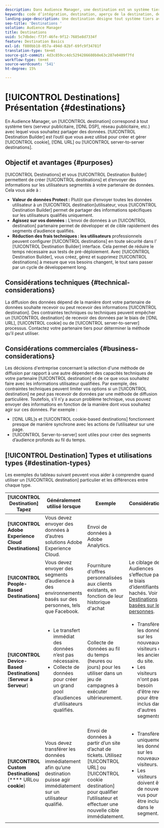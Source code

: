 ```yaml
---
description: Dans Audience Manager, une destination est un système tiers (serveur publicitaire, DSP, réseau publicitaire, etc.) avec lequel vous souhaitez partager des données. Destination Builder est l’outil utilisé pour créer et gérer des destinations de cookie, d’URL ou de serveur à serveur.
keywords: code d’intégration, destination, aperçu de la destination, destination, destination, destination, destination, destination, destination, destination, destination, destination, destination, destination, destination, destination
landing-page-description: Une destination désigne tout système tiers avec lequel partager des données, par exemple un serveur de publicités ou un DSP. Utilisez Destination Builder pour créer et gérer des destinations de cookie, d’URL ou de serveur à serveur.
seo-title: 'Destinations '
solution: Audience Manager
title: Destinations
uuid: 5c7dbdec-f73f-46fe-9f12-7685e8d7334f
feature: Destination Basics
exl-id: f880bb18-057a-494d-82bf-69fc9f34781f
translation-type: tm+mt
source-git-commit: 4d3c859cc4dc5294286680b0e63c287e0409f7fd
workflow-type: tm+mt
source-wordcount: '541'
ht-degree: 15%

---
```


# [!UICONTROL Destinations] Présentation {#destinations}

En Audience Manager, un [!UICONTROL destination] correspond à tout système tiers (serveur publicitaire, [!DNL DSP], réseau publicitaire, etc.) avec lequel vous souhaitez partager des données. [!UICONTROL Destination Builder] est l’outil que vous avez utilisé pour créer et gérer  [!UICONTROL cookie],  [!DNL URL] ou  [!UICONTROL server-to-server destinations].

## Objectif et avantages {#purposes}

<!-- c_destinations.xml -->

[!UICONTROL Destinations] et vous  [!UICONTROL Destination Builder] permettent de créer  [!UICONTROL destinations] et d’envoyer des informations sur les utilisateurs segmentés à votre partenaire de données. Cela vous aide à :

* **Valeur de données Protect :** Plutôt que d’envoyer toutes les données utilisateur à un  [!UICONTROL destination]utilisateur, vous  [!UICONTROL Destination Builder] permet de partager des informations spécifiques sur les utilisateurs qualifiés uniquement.
* **Agissez sur vos données :** L’envoi de données à un  [!UICONTROL destination] partenaire permet de développer et de cible rapidement des segments d’audience qualifiés.
* **Réduction des frais techniques : les utilisateurs** professionnels peuvent configurer  [!UICONTROL destinations] en toute sécurité dans l’ [!UICONTROL Destination Builder] interface. Cela permet de réduire le temps nécessaire aux tests de pré-déploiement. Avec [!UICONTROL Destination Builder], vous créez, gérez et supprimez [!UICONTROL destinations] à mesure que vos besoins changent, le tout sans passer par un cycle de développement long.

## Considérations techniques {#technical-considerations}

<!-- destination-delivery-methods.xml -->

La diffusion des données dépend de la manière dont votre partenaire de données souhaite recevoir ou peut recevoir des informations [!UICONTROL destination]. Des contraintes techniques ou techniques peuvent empêcher un [!UICONTROL destination] de recevoir des données par le biais de [!DNL URL], [!UICONTROL cookie] ou de [!UICONTROL server-to-server] processus. Contactez votre partenaire tiers pour déterminer la méthode qu’il peut utiliser.

## Considérations commerciales {#business-considerations}

Les décisions d&#39;entreprise concernant la sélection d&#39;une méthode de diffusion par rapport à une autre dépendent des capacités techniques de votre partenaire [!UICONTROL destination] et de ce que vous souhaitez faire avec les informations utilisateur qualifiées. Par exemple, des contraintes techniques peuvent limiter vos options si un [!UICONTROL destination] ne peut pas recevoir de données par une méthode de diffusion particulière. Toutefois, s’il n’y a aucun problème technique, vous pouvez envoyer des informations en fonction de la manière dont vous souhaitez agir sur ces données. Par exemple :

* [!DNL URL]s et  [!UICONTROL cookie-based destinations] fonctionnent presque de manière synchrone avec les actions de l’utilisateur sur une page.
* [!UICONTROL Server-to-server] sont utiles pour créer des segments d’audience profonds au fil du temps.

## [!UICONTROL Destination] Types et utilisations types  {#destination-types}

Les exemples du tableau suivant peuvent vous aider à comprendre quand utiliser un [!UICONTROL destination] particulier et les différences entre chaque type.

| [!UICONTROL Destination] Tapez | Généralement utilisé lorsque | Exemple | Considérations |
|--- |--- |--- |--- |
| **[!UICONTROL Adobe Experience Cloud Destinations]** | Vous devez envoyer des données à d’autres solutions Adobe Experience Cloud. | Envoi de données à Adobe Analytics. |  |
| **[!UICONTROL People-Based Destinations]** | Vous devez envoyer des segments d’audience à des environnements basés sur des personnes, tels que Facebook. | Fourniture d&#39;offres personnalisées aux clients existants, en fonction de leur historique d&#39;achat | Le ciblage des Audiences s’effectue par le biais d’identifiants hachés. Voir [Destinations basées sur les personnes](people-based-destinations-overview.md). |
| **[!UICONTROL Device-Based Destinations]** (**Serveur à Serveur**) | <ul><li>Le transfert immédiat des données n’est pas nécessaire.</li><li>Collecte de données pour créer un grand pool d’audiences d’utilisateurs qualifiés.</li></ul> | Collecte de données au fil du temps (heures ou jours) pour les utiliser dans un jeu de campagnes à exécuter ultérieurement. | <ul><li>Transfère les données sur les nouveaux visiteurs et les anciens  du site. </li><li>Les visiteurs n&#39;ont pas besoin d&#39;être revus pour être inclus dans d&#39;autres segments.</li></ul> |
| **[!UICONTROL Custom Destinations]** (**** URLou  **cookie**) | Vous devez transférer les données immédiatement afin qu’une destination puisse agir immédiatement sur un utilisateur qualifié. | Envoi de données à partir d’un site d’achat de tickets. Utilisez [!UICONTROL URL] ou [!UICONTROL cookie destination] pour qualifier l’utilisateur et effectuer une nouvelle cible immédiatement. | <ul><li>Transfère uniquement les données sur les nouveaux visiteurs. </li><li>Les visiteurs doivent être de nouveau vus pour être inclus dans le segment.</li></ul> |
